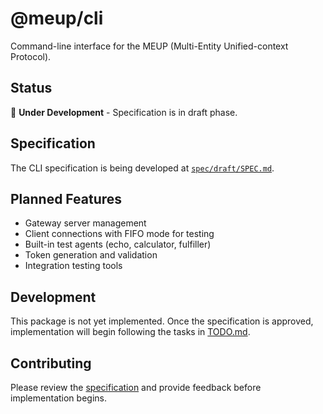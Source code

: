 # @meup/cli

Command-line interface for the MEUP (Multi-Entity Unified-context Protocol).

## Status

🚧 **Under Development** - Specification is in draft phase.

## Specification

The CLI specification is being developed at [`spec/draft/SPEC.md`](spec/draft/SPEC.md).

## Planned Features

- Gateway server management
- Client connections with FIFO mode for testing
- Built-in test agents (echo, calculator, fulfiller)
- Token generation and validation
- Integration testing tools

## Development

This package is not yet implemented. Once the specification is approved, implementation will begin following the tasks in [TODO.md](../TODO.md).

## Contributing

Please review the [specification](spec/draft/SPEC.md) and provide feedback before implementation begins.